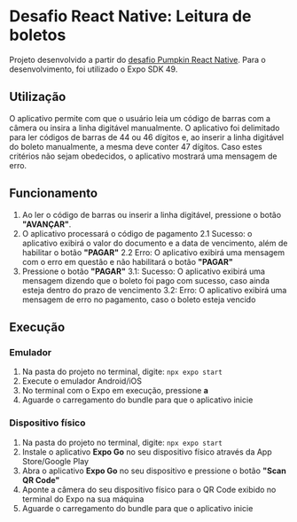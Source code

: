 # Desafio React Native: Leitura de boletos

Projeto desenvolvido a partir do [desafio Pumpkin React Native](https://canyon-buffer-51b.notion.site/Teste-T-cnico-Desenvolvedor-React-Native-0829bbe6d01642228248a20761bad87e). Para o desenvolvimento, foi utilizado o Expo SDK 49.

## Utilização

O aplicativo permite com que o usuário leia um código de barras com a câmera ou insira a linha digitável manualmente. O aplicativo foi delimitado para ler códigos de barras de 44 ou 46 dígitos e, ao inserir a linha digitável do boleto manualmente, a mesma deve conter 47 dígitos. Caso estes critérios não sejam obedecidos, o aplicativo mostrará uma mensagem de erro.

## Funcionamento

1. Ao ler o código de barras ou inserir a linha digitável, pressione o botão **"AVANÇAR"**.
2. O aplicativo processará o código de pagamento
2.1 Sucesso: o aplicativo exibirá o valor do documento e a data de vencimento, além de habilitar o botão **"PAGAR"**
2.2 Erro: O aplicativo exibirá uma mensagem com o erro em questão e não habilitará o botão **"PAGAR"**
3. Pressione o botão **"PAGAR"**
3.1: Sucesso: O aplicativo exibirá uma mensagem dizendo que o boleto foi pago com sucesso, caso ainda esteja dentro do prazo de vencimento
3.2: Erro: O aplicativo exibirá uma mensagem de erro no pagamento, caso o boleto esteja vencido

## Execução

### Emulador
1. Na pasta do projeto no terminal, digite: `npx expo start`
2. Execute o emulador Android/iOS
3. No terminal com o Expo em execução, pressione **a**
4. Aguarde o carregamento do bundle para que o aplicativo inicie

### Dispositivo físico

1. Na pasta do projeto no terminal, digite: `npx expo start`
2. Instale o aplicativo **Expo Go** no seu dispositivo físico através da App Store/Google Play
3. Abra o aplicativo **Expo Go** no seu dispositivo e pressione o botão **"Scan QR Code"**
4. Aponte a câmera do seu dispositivo físico para o QR Code exibido no terminal do Expo na sua máquina
5. Aguarde o carregamento do bundle para que o aplicativo inicie